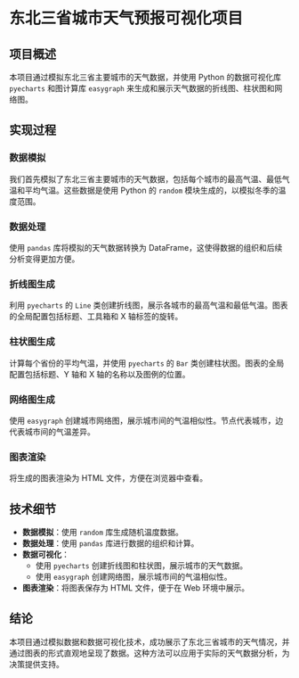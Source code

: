# 东北三省城市天气预报可视化项目

## 项目概述
本项目通过模拟东北三省主要城市的天气数据，并使用 Python 的数据可视化库 `pyecharts` 和图计算库 `easygraph` 来生成和展示天气数据的折线图、柱状图和网络图。

## 实现过程

### 数据模拟
我们首先模拟了东北三省主要城市的天气数据，包括每个城市的最高气温、最低气温和平均气温。这些数据是使用 Python 的 `random` 模块生成的，以模拟冬季的温度范围。

### 数据处理
使用 `pandas` 库将模拟的天气数据转换为 DataFrame，这使得数据的组织和后续分析变得更加方便。

### 折线图生成
利用 `pyecharts` 的 `Line` 类创建折线图，展示各城市的最高气温和最低气温。图表的全局配置包括标题、工具箱和 X 轴标签的旋转。

### 柱状图生成
计算每个省份的平均气温，并使用 `pyecharts` 的 `Bar` 类创建柱状图。图表的全局配置包括标题、Y 轴和 X 轴的名称以及图例的位置。

### 网络图生成
使用 `easygraph` 创建城市网络图，展示城市间的气温相似性。节点代表城市，边代表城市间的气温差异。

### 图表渲染
将生成的图表渲染为 HTML 文件，方便在浏览器中查看。

## 技术细节

- **数据模拟**：使用 `random` 库生成随机温度数据。
- **数据处理**：使用 `pandas` 库进行数据的组织和计算。
- **数据可视化**：
  - 使用 `pyecharts` 创建折线图和柱状图，展示城市的天气数据。
  - 使用 `easygraph` 创建网络图，展示城市间的气温相似性。
- **图表渲染**：将图表保存为 HTML 文件，便于在 Web 环境中展示。

## 结论
本项目通过模拟数据和数据可视化技术，成功展示了东北三省城市的天气情况，并通过图表的形式直观地呈现了数据。这种方法可以应用于实际的天气数据分析，为决策提供支持。
